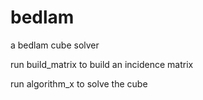 # bedlam
a bedlam cube solver

run build_matrix to build an incidence matrix

run algorithm_x to solve the cube
